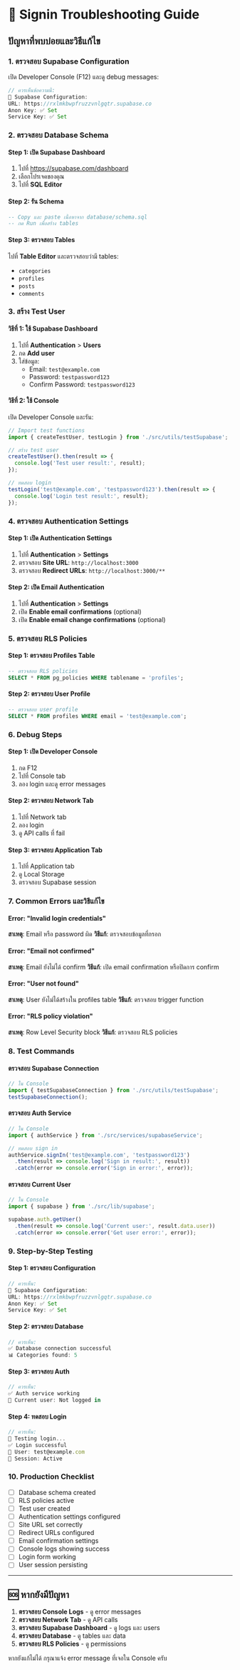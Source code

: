 # 🔐 Signin Troubleshooting Guide

## ปัญหาที่พบบ่อยและวิธีแก้ไข

### 1. **ตรวจสอบ Supabase Configuration**

เปิด Developer Console (F12) และดู debug messages:

```javascript
// ควรเห็นข้อความนี้:
🔧 Supabase Configuration:
URL: https://rxlmkbwpfruzzvnlgqtr.supabase.co
Anon Key: ✅ Set
Service Key: ✅ Set
```

### 2. **ตรวจสอบ Database Schema**

#### Step 1: เปิด Supabase Dashboard
1. ไปที่ https://supabase.com/dashboard
2. เลือกโปรเจคของคุณ
3. ไปที่ **SQL Editor**

#### Step 2: รัน Schema
```sql
-- Copy และ paste เนื้อหาจาก database/schema.sql
-- กด Run เพื่อสร้าง tables
```

#### Step 3: ตรวจสอบ Tables
ไปที่ **Table Editor** และตรวจสอบว่ามี tables:
- `categories`
- `profiles`
- `posts`
- `comments`

### 3. **สร้าง Test User**

#### วิธีที่ 1: ใช้ Supabase Dashboard
1. ไปที่ **Authentication** > **Users**
2. กด **Add user**
3. ใส่ข้อมูล:
   - Email: `test@example.com`
   - Password: `testpassword123`
   - Confirm Password: `testpassword123`

#### วิธีที่ 2: ใช้ Console
เปิด Developer Console และรัน:

```javascript
// Import test functions
import { createTestUser, testLogin } from './src/utils/testSupabase';

// สร้าง test user
createTestUser().then(result => {
  console.log('Test user result:', result);
});

// ทดสอบ login
testLogin('test@example.com', 'testpassword123').then(result => {
  console.log('Login test result:', result);
});
```

### 4. **ตรวจสอบ Authentication Settings**

#### Step 1: เปิด Authentication Settings
1. ไปที่ **Authentication** > **Settings**
2. ตรวจสอบ **Site URL**: `http://localhost:3000`
3. ตรวจสอบ **Redirect URLs**: `http://localhost:3000/**`

#### Step 2: เปิด Email Authentication
1. ไปที่ **Authentication** > **Settings**
2. เปิด **Enable email confirmations** (optional)
3. เปิด **Enable email change confirmations** (optional)

### 5. **ตรวจสอบ RLS Policies**

#### Step 1: ตรวจสอบ Profiles Table
```sql
-- ตรวจสอบ RLS policies
SELECT * FROM pg_policies WHERE tablename = 'profiles';
```

#### Step 2: ตรวจสอบ User Profile
```sql
-- ตรวจสอบ user profile
SELECT * FROM profiles WHERE email = 'test@example.com';
```

### 6. **Debug Steps**

#### Step 1: เปิด Developer Console
1. กด F12
2. ไปที่ Console tab
3. ลอง login และดู error messages

#### Step 2: ตรวจสอบ Network Tab
1. ไปที่ Network tab
2. ลอง login
3. ดู API calls ที่ fail

#### Step 3: ตรวจสอบ Application Tab
1. ไปที่ Application tab
2. ดู Local Storage
3. ตรวจสอบ Supabase session

### 7. **Common Errors และวิธีแก้ไข**

#### Error: "Invalid login credentials"
**สาเหตุ**: Email หรือ password ผิด
**วิธีแก้**: ตรวจสอบข้อมูลที่กรอก

#### Error: "Email not confirmed"
**สาเหตุ**: Email ยังไม่ได้ confirm
**วิธีแก้**: เปิด email confirmation หรือปิดการ confirm

#### Error: "User not found"
**สาเหตุ**: User ยังไม่ได้สร้างใน profiles table
**วิธีแก้**: ตรวจสอบ trigger function

#### Error: "RLS policy violation"
**สาเหตุ**: Row Level Security block
**วิธีแก้**: ตรวจสอบ RLS policies

### 8. **Test Commands**

#### ตรวจสอบ Supabase Connection
```javascript
// ใน Console
import { testSupabaseConnection } from './src/utils/testSupabase';
testSupabaseConnection();
```

#### ตรวจสอบ Auth Service
```javascript
// ใน Console
import { authService } from './src/services/supabaseService';

// ทดสอบ sign in
authService.signIn('test@example.com', 'testpassword123')
  .then(result => console.log('Sign in result:', result))
  .catch(error => console.error('Sign in error:', error));
```

#### ตรวจสอบ Current User
```javascript
// ใน Console
import { supabase } from './src/lib/supabase';

supabase.auth.getUser()
  .then(result => console.log('Current user:', result.data.user))
  .catch(error => console.error('Get user error:', error));
```

### 9. **Step-by-Step Testing**

#### Step 1: ตรวจสอบ Configuration
```javascript
// ควรเห็น:
🔧 Supabase Configuration:
URL: https://rxlmkbwpfruzzvnlgqtr.supabase.co
Anon Key: ✅ Set
Service Key: ✅ Set
```

#### Step 2: ตรวจสอบ Database
```javascript
// ควรเห็น:
✅ Database connection successful
📊 Categories found: 5
```

#### Step 3: ตรวจสอบ Auth
```javascript
// ควรเห็น:
✅ Auth service working
👤 Current user: Not logged in
```

#### Step 4: ทดสอบ Login
```javascript
// ควรเห็น:
🔐 Testing login...
✅ Login successful
👤 User: test@example.com
🎫 Session: Active
```

### 10. **Production Checklist**

- [ ] Database schema created
- [ ] RLS policies active
- [ ] Test user created
- [ ] Authentication settings configured
- [ ] Site URL set correctly
- [ ] Redirect URLs configured
- [ ] Email confirmation settings
- [ ] Console logs showing success
- [ ] Login form working
- [ ] User session persisting

---

## 🆘 หากยังมีปัญหา

1. **ตรวจสอบ Console Logs** - ดู error messages
2. **ตรวจสอบ Network Tab** - ดู API calls
3. **ตรวจสอบ Supabase Dashboard** - ดู logs และ users
4. **ตรวจสอบ Database** - ดู tables และ data
5. **ตรวจสอบ RLS Policies** - ดู permissions

หากยังแก้ไม่ได้ กรุณาแจ้ง error message ที่เจอใน Console ครับ
